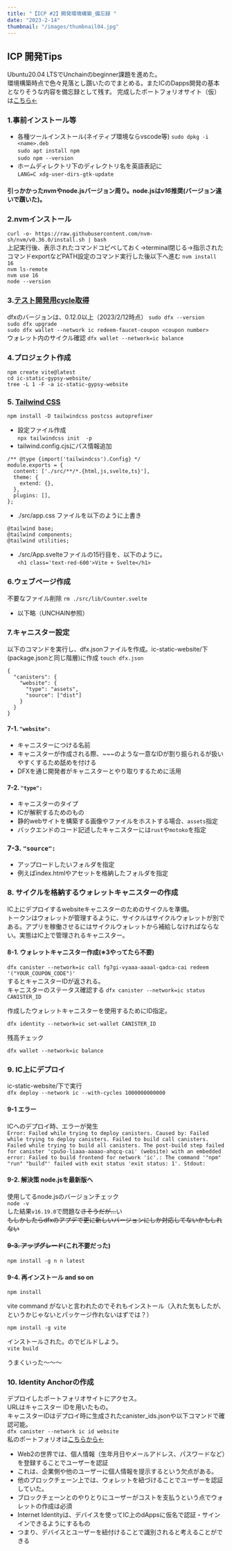 ```yaml
---
title: "【ICP #2】開発環境構築_備忘録 "
date: "2023-2-14"
thumbnail: "/images/thumbnail04.jpg"
---
```


## ICP 開発Tips
Ubuntu20.04 LTSでUnchainのbeginner課題を進めた。  
環境構築時点で色々見落とし躓いたのでまとめる。またICのDapps開発の基本となりそうな内容を備忘録として残す。
完成したポートフォリオサイト（仮）は[こちら←](https://cpu5o-liaaa-aaaao-ahqcq-cai.ic0.app/)

### 1.事前インストール等
- 各種ツールインストール(ネイティブ環境ならvscode等)
`sudo dpkg -i <name>.deb`  
`sudo apt install npm`  
`sudo npm --version`  
- ホームディレクトリ下のディレクトリ名を英語表記に  
`LANG=C xdg-user-dirs-gtk-update`

#### 引っかかったnvmやnode.jsバージョン周り。node.jsは*v16*推奨(バージョン違いで躓いた)。
### 2.nvmインストール
`curl -o- https://raw.githubusercontent.com/nvm-sh/nvm/v0.36.0/install.sh | bash`  
上記実行後、表示されたコマンドコピペしておく→terminal閉じる→指示されたコマンドexportなどPATH設定のコマンド実行した後以下へ進む
`nvm install 16`  
`nvm ls-remote`  
`nvm use 16`  
`node --version`  
### 3.[テスト開発用cycle取得](https://anv4y-qiaaa-aaaal-qaqxq-cai.ic0.app/)
dfxのバージョンは、0.12.0以上（2023/2/12時点）
`sudo dfx --version`  
`sudo dfx upgrade`  
`sudo dfx wallet --network ic redeem-faucet-coupon <coupon number>`  
ウォレット内のサイクル確認
`dfx wallet --network=ic balance`

### 4.プロジェクト作成
`npm create vite@latest`  
`cd ic-static-gypsy-website/`  
`tree -L 1 -F -a ic-static-gypsy-website`

### 5. [Tailwind CSS](https://tailwindcss.com/docs/position#sticky-positioning-elements)
`npm install -D tailwindcss postcss autoprefixer`  
- 設定ファイル作成  
`npx tailwindcss init  -p`  
- tailwind.config.cjsにパス情報追加  
```
/** @type {import('tailwindcss').Config} */
module.exports = {
  content: ['./src/**/*.{html,js,svelte,ts}'],
  theme: {
    extend: {},
  },
  plugins: [],
};
```

- ./src/app.css ファイルを以下のように上書き  
```
@tailwind base;
@tailwind components;
@tailwind utilities;
```

- ./src/App.svelteファイルの15行目を、以下のように。  
`<h1 class='text-red-600'>Vite + Svelte</h1>`

### 6.ウェブページ作成
不要なファイル削除
`rm ./src/lib/Counter.svelte`  
- 以下略（UNCHAIN参照）


### 7.キャニスター設定
以下のコマンドを実行し、dfx.jsonファイルを作成。ic-static-website/下(package.jsonと同じ階層)に作成 
`touch dfx.json`

```
{
  "canisters": {
    "website": {
      "type": "assets",
      "source": ["dist"]
    }
  }
}
```
#### 7-1. `"website":`
- キャニスターにつける名前
- キャニスターが作成される際、~~~のような一意なIDが割り振られるが扱いやすくするため舐めを付ける
- DFXを通じ開発者がキャニスターとやり取りするために活用

#### 7-2. `"type":`
- キャニスターのタイプ
- ICが解釈するためのもの
- 静的webサイトを構築する画像やファイルをホストする場合、`assets`指定
- バックエンドのコード記述したキャニスターには`rust`や`motoko`を指定

### 7-3. `"source":`
- アップロードしたいフォルダを指定
- 例えばindex.htmlやアセットを格納したフォルダを指定

### 8. サイクルを格納するウォレットキャニスターの作成
IC上にデプロイするwebsiteキャニスターのためのサイクルを準備。  
トークンはウォレットが管理するように、サイクルはサイクルウォレットが別である。アプリを稼働させるにはサイクルウォレットから補給しなければならない。実態はIC上で管理されるキャニスター。

#### 8-1. ウォレットキャニスター作成(※3やってたら不要)

`dfx canister --network=ic call fg7gi-vyaaa-aaaal-qadca-cai redeem '("YOUR_COUPON_CODE")'`  
するとキャニスターIDが返される。  
キャニスターのステータス確認する
`dfx canister --network=ic status CANISTER_ID`  

作成したウォレットキャニスターを使用するためにID指定。  

`dfx identity --network=ic set-wallet CANISTER_ID`  

残高チェック  

`dfx wallet --network=ic balance`  

### 9. IC上にデプロイ

ic-static-website/下で実行  
`dfx deploy --network ic --with-cycles 1000000000000`  



#### 9-1 エラー

ICへのデプロイ時、エラーが発生  
`Error: Failed while trying to deploy canisters.
Caused by: Failed while trying to deploy canisters.
  Failed to build call canisters.
    Failed while trying to build all canisters.
      The post-build step failed for canister 'cpu5o-liaaa-aaaao-ahqcq-cai' (website) with an embedded error: Failed to build frontend for network 'ic'.: The command '"npm" "run" "build"' failed with exit status 'exit status: 1'.
Stdout:`  

#### 9-2. 解決策 node.jsを最新版へ
使用してるnode.jsのバージョンチェック  
`node -v`  
した結果`v16.19.0`で問題な~~さそうだが...~~い  
~~もしかしたらdfxのアプデで更に新しいバージョンにしか対応してないかもしれない~~  

#### ~~9-3. アップグレード~~(これ不要だった)
`npm install -g n
n latest
`

#### 9-4. 再インストール and so on
`npm install`

vite command がないと言われたのでそれもインストール（入れた気もしたが、というかじゃないとパッケージ作れないはずでは？）  

`npm install -g vite`  

インストールされた。のでビルドしよう。  
`vite build`  

うまくいった～～～

### 10. Identity Anchorの作成
デプロイしたポートフォリオサイトにアクセス。  
URLはキャニスター IDを用いたもの。  
キャニスターIDはデプロイ時に生成されたcanister_ids.jsonや以下コマンドで確認可能。   
`dfx canister --network ic id website`  
私のポートフォリオは[こちらから←](https://cpu5o-liaaa-aaaao-ahqcq-cai.ic0.app/)  

- Web2の世界では、個人情報（生年月日やメールアドレス、パスワードなど）を登録することでユーザーを認証
- これは、企業側や他のユーザーに個人情報を提示するという欠点がある。
- 他のブロックチェーン上では、ウォレットを紐づけることでユーザーを認証していた。
- ブロックチェーンとのやりとりにユーザーがコストを支払うという点でウォレットの作成は必須
- Internet Identityは、デバイスを使ってIC上のdAppsに仮名で認証・サインインできるようにするもの
- つまり、デバイスとユーザーを紐付けることで識別されると考えることができる